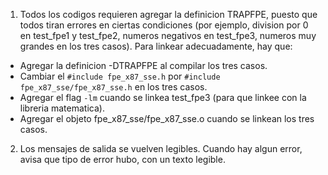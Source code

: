 1. Todos los codigos requieren agregar la definicion TRAPFPE, puesto que todos tiran errores en ciertas condiciones (por ejemplo, division por 0 en test_fpe1 y test_fpe2, numeros negativos en test_fpe3, numeros muy grandes en los tres casos). Para linkear adecuadamente, hay que:
- Agregar la definicion -DTRAPFPE al compilar los tres casos.
- Cambiar el `#include fpe_x87_sse.h` por `#include fpe_x87_sse/fpe_x87_sse.h` en los tres casos.
- Agregar el flag `-lm` cuando se linkea test_fpe3 (para que linkee con la libreria matematica).
- Agregar el objeto fpe_x87_sse/fpe_x87_sse.o cuando se linkean los tres casos.

2. Los mensajes de salida se vuelven legibles. Cuando hay algun error, avisa que tipo de error hubo, con un texto legible.
